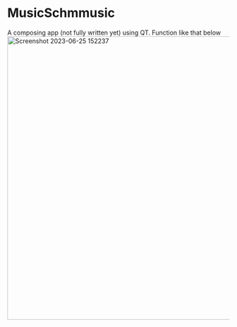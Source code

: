 # MusicSchmmusic
A composing app (not fully written yet) using QT.
Function like that below
<img width="642" alt="Screenshot 2023-06-25 152237" src="https://github.com/Jamesqiu-123/MusicSchmmusic/assets/71156140/807f0f07-5cae-410b-8b9d-1f6a8ef2ff12">
